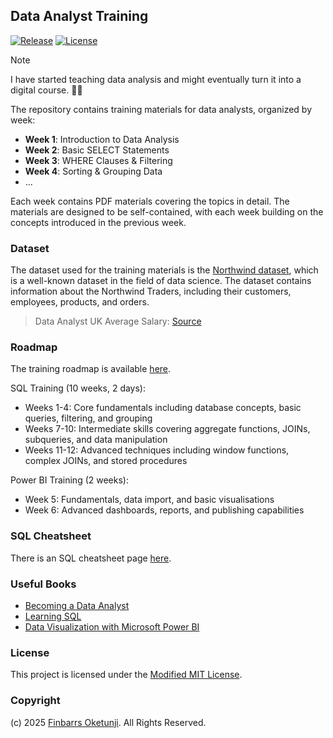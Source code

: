 ## Data Analyst Training

[![Release](https://img.shields.io/github/release/0xnu/data-analyst-training.svg)](https://github.com/0xnu/data-analyst-training/releases/latest)
[![License](https://img.shields.io/badge/License-Modified_MIT-f5de53?&color=f5de53)](/LICENSE)

> [!NOTE]
> I have started teaching data analysis and might eventually turn it into a digital course. 🤷‍♂️

The repository contains training materials for data analysts, organized by week:

- **Week 1**: Introduction to Data Analysis
- **Week 2**: Basic SELECT Statements
- **Week 3**: WHERE Clauses & Filtering
- **Week 4**: Sorting & Grouping Data
- ...

Each week contains PDF materials covering the topics in detail. The materials are designed to be self-contained, with each week building on the concepts introduced in the previous week.

### Dataset

The dataset used for the training materials is the [Northwind dataset](./data/northwind.sql), which is a well-known dataset in the field of data science. The dataset contains information about the Northwind Traders, including their customers, employees, products, and orders.

> Data Analyst UK Average Salary: [Source](https://www.robertwalters.co.uk/our-services/salary-survey/data-analyst-salaries.html)

### Roadmap

The training roadmap is available [here](./roadmap/roadmap.png).

SQL Training (10 weeks, 2 days):
+ Weeks 1-4: Core fundamentals including database concepts, basic queries, filtering, and grouping
+ Weeks 7-10: Intermediate skills covering aggregate functions, JOINs, subqueries, and data manipulation
+ Weeks 11-12: Advanced techniques including window functions, complex JOINs, and stored procedures

Power BI Training (2 weeks):
+ Week 5: Fundamentals, data import, and basic visualisations
+ Week 6: Advanced dashboards, reports, and publishing capabilities

### SQL Cheatsheet

There is an SQL cheatsheet page [here](https://0xnu.github.io/data-analyst-training/).

### Useful Books

+ [Becoming a Data Analyst](https://amzn.to/3V29U64)
+ [Learning SQL](https://amzn.to/4mh8nW3)
+ [Data Visualization with Microsoft Power BI](https://amzn.to/3V0qdQR)

### License

This project is licensed under the [Modified MIT License](./LICENSE).

### Copyright

(c) 2025 [Finbarrs Oketunji](https://finbarrs.eu). All Rights Reserved.